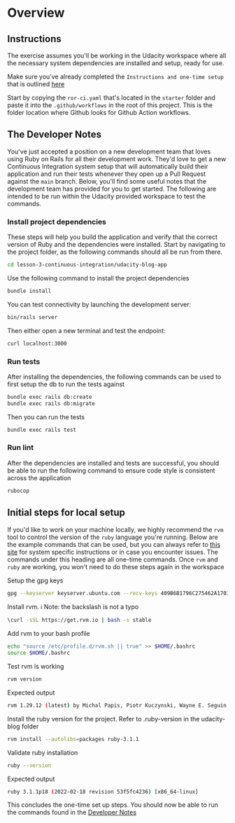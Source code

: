 # Overview

## Instructions

The exercise assumes you'll be working in the Udacity workspace where all the necessary system dependencies are installed and setup, ready for use.

Make sure you've already completed the `Instructions and one-time setup` that is outlined [here](../../README.md#instructions-and-one-time-setup)

Start by copying the `ror-ci.yaml` that's located in the `starter` folder and paste it into the `.github/workflows` in the root of this project. This is the folder location where Github looks for Github Action workflows.

## The Developer Notes

You've just accepted a position on a new development team that loves using Ruby on Rails for all their development work. They'd love to get a new Continuous Integration system setup that will automatically build their application and run their tests whenever they open up a Pull Request against the `main` branch. Below, you'll find some useful notes that the development team has provided for you to get started. The following are intended to be run within the Udacity provided workspace to test the commands.

### Install project dependencies

These steps will help you build the application and verify that the correct version of Ruby and the dependencies were installed.
Start by navigating to the project folder, as the following commands should all be run from there.

```bash
cd lesson-3-continuous-integration/udacity-blog-app
```

Use the following command to install the project dependencies

```bash
bundle install
```

You can test connectivity by launching the development server:

```bash
bin/rails server
```

Then either open a new terminal and test the endpoint:

```bash
curl localhost:3000
```

### Run tests

After installing the dependencies, the following commands can be used to first setup the db to run the tests against

```bash
bundle exec rails db:create
bundle exec rails db:migrate
```

Then you can run the tests

```bash
bundle exec rails test
```

### Run lint

After the dependencies are installed and tests are successful, you should be able to run the following command to ensure code style is consistent across the application

```bash
rubocop
```

## Initial steps for local setup

If you'd like to work on your machine locally, we highly recommend the `rvm` tool to control the version of the `ruby` language you're running. Below are the example commands that can be used, but you can always refer to [this site](https://rvm.io/rvm/install) for system specific instructions or in case you encounter issues. The commands under this heading are all one-time commands. Once `rvm` and `ruby` are working, you won't need to do these steps again in the workspace

Setup the gpg keys

```bash
gpg --keyserver keyserver.ubuntu.com --recv-keys 409B6B1796C275462A1703113804BB82D39DC0E3 7D2BAF1CF37B13E2069D6956105BD0E739499BDB
```

Install rvm. ℹ️ Note: the backslash is not a typo

```bash
\curl -sSL https://get.rvm.io | bash -s stable
```

Add rvm to your bash profile

```bash
echo "source /etc/profile.d/rvm.sh || true" >> $HOME/.bashrc
source $HOME/.bashrc
```

Test rvm is working

```bash
rvm version
```

Expected output

```bash
rvm 1.29.12 (latest) by Michal Papis, Piotr Kuczynski, Wayne E. Seguin [https://rvm.io]
```

Install the ruby version for the project. Refer to .ruby-version in the udacity-blog folder

```bash
rvm install --autolibs=packages ruby-3.1.1
```

Validate ruby installation

```bash
ruby --version
```

Expected output

```bash
ruby 3.1.1p18 (2022-02-18 revision 53f5fc4236) [x86_64-linux]
```

This concludes the one-time set up steps. You should now be able to run the commands found in the [Developer Notes](#the-developer-notes)
